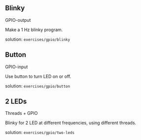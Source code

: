 ## Blinky
GPIO-output

Make a 1 Hz blinky program.

solution: `exercises/gpio/blinky`

## Button
GPIO-input

Use button to turn LED on or off.

solution: `exercises/gpio/button`

## 2 LEDs
Threads + GPIO

Blinky for 2 LED at different frequencies, using different threads.

solution: `exercises/gpio/two-leds`